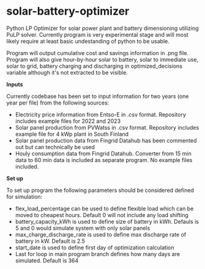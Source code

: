 # solar-battery-optimizer
Python LP Optimizer for solar power plant and battery dimensioning utilizing PuLP solver. Currently program is very experimental stage and will most likely require at least basic undestanding of python to be usable.

Program will output cumulative cost and savings information in .png file. Program will also give hour-by-hour solar to battery, solar to immediate use, solar to grid, battery charging and discharging in optimized_decisions variable although it's not extracted to be visible.

**Inputs**

Currently codebase has been set to input information for two years (one year per file) from the following sources:
- Electricity price information from Entso-E in .csv format. Repository includes example files for 2022 and 2023
- Solar panel production from PVWatss in .csv format. Repository includes example file for 4 kWp plant in South Finland
- Solar panel production data from Fingrid Datahub has been commented out but can technically be used
- Houly consumption data from Fingrid Datahub. Converter from 15 min data to 60 min data is included as separate program. No example files included.

**Set up**

To set up program the following parameters should be considered defined for simulation:
- flex_load_percentage can be used to define flexible load which can be moved to cheapest hours. Default 0 will not include any load shifting
- battery_capacity_kWh is used to define size of battery in kWh. Defauls is 5 and 0 would simulate system with only solar panels
- max_charge_discharge_rate is used to define max discharge rate of battery in kW. Default is 2.5
- start_date is used to define first day of optimization calculation
- Last for loop in main program branch defines how many days are simulated. Default is 364
